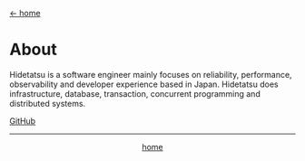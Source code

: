[<- home](/)

# About

Hidetatsu is a software engineer mainly focuses on reliability, performance, observability and developer experience based in Japan.
Hidetatsu does infrastructure, database, transaction, concurrent programming and distributed systems.

[GitHub](https://github.com/dty1er)

---

<div style="text-align: center;">
  <a href="/">home</a>
</div>

